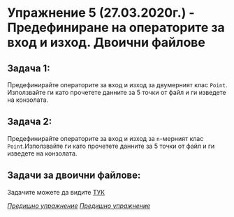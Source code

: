 # Упражнение 5 (27.03.2020г.) - Предефиниране на операторите за вход и изход. Двоични файлове

## Задача 1:
Предефинирайте операторите за вход и изход за двумерният клас `Point`. Използвайте ги като прочетете данните за 5 точки от файл и ги изведете на конзолата.
 
## Задача 2:
Предефинирайте операторите за вход и изход за `n`-мерният клас `Point`.Използвайте ги като прочетете данните за 5 точки от файл и ги изведете на конзолата.

## Задачи за двоични файлове:
Задачите можете да видите [ТУК](../../bonusTasks/binaryFiles/README.md)

[*Предишно упражнение*](../lab04)
[*Предишно упражнение*](../lab06)
